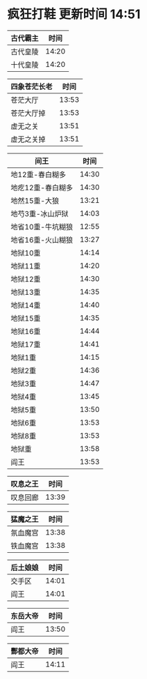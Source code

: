 # 疯狂打鞋 更新时间 14:51

| 古代霸主   | 时间    |
|--------|-------|
| 古代皇陵 | 14:20 |
| 十代皇陵 | 14:20 |

| 四象苍茫长老   | 时间    |
|--------|-------|
| 苍茫大厅 | 13:53 |
| 苍茫大厅掉 | 13:53 |
| 虚无之关 | 13:51 |
| 虚无之关掉 | 13:51 |

| 间王   | 时间    |
|--------|-------|
| 地12重-春白糊多 | 14:30 |
| 地疙12重-春白糊多 | 14:30 |
| 地然15重-大狼 | 13:21 |
| 地芍3重-冰山炉狱 | 14:03 |
| 地省10重-牛坑糊狼 | 12:55 |
| 地省16重-火山糊狼 | 13:27 |
| 地狱10重 | 14:14 |
| 地狱11重 | 14:20 |
| 地狱12重 | 14:30 |
| 地狱13重 | 14:35 |
| 地狱14重 | 14:40 |
| 地狱15重 | 14:35 |
| 地狱16重 | 14:44 |
| 地狱17重 | 14:41 |
| 地狱1重 | 14:15 |
| 地狱2重 | 14:36 |
| 地狱3重 | 14:47 |
| 地狱4重 | 13:45 |
| 地狱5重 | 13:50 |
| 地狱6重 | 13:53 |
| 地狱8重 | 13:53 |
| 地狱重 | 13:58 |
| 阎王 | 13:53 |

| 叹息之王   | 时间    |
|--------|-------|
| 叹息回廊 | 13:39 |

| 猛魔之王   | 时间    |
|--------|-------|
| 氛血魔宫 | 13:38 |
| 铁血魔宫 | 13:38 |

| 后土娘娘   | 时间    |
|--------|-------|
| 交手区 | 14:01 |
| 阎王 | 14:01 |

| 东岳大帝   | 时间    |
|--------|-------|
| 阎王 | 13:50 |

| 酆都大帝   | 时间    |
|--------|-------|
| 阎王 | 14:11 |